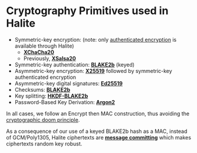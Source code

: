# Cryptography Primitives used in Halite

* Symmetric-key encryption: (note: only [authenticated encryption](https://tonyarcieri.com/all-the-crypto-code-youve-ever-written-is-probably-broken) is available through Halite)
  * [**XChaCha20**](https://libsodium.gitbook.io/doc/advanced/stream_ciphers/xchacha20) 
  * Previously, [**XSalsa20**](https://paragonie.com/book/pecl-libsodium/read/08-advanced.md#crypto-stream)
* Symmetric-key authentication: **[BLAKE2b](https://download.libsodium.org/doc/hashing/generic_hashing.html#singlepart-example-with-a-key)** (keyed)
* Asymmetric-key encryption: [**X25519**](https://paragonie.com/book/pecl-libsodium/read/08-advanced.md#crypto-scalarmult) followed by symmetric-key authenticated encryption
* Asymmetric-key digital signatures: [**Ed25519**](https://paragonie.com/book/pecl-libsodium/read/05-publickey-crypto.md#crypto-sign)
* Checksums: [**BLAKE2b**](https://paragonie.com/book/pecl-libsodium/read/06-hashing.md#crypto-generichash)
* Key splitting: [**HKDF-BLAKE2b**](Classes/Util.md)
* Password-Based Key Derivation: [**Argon2**](https://paragonie.com/book/pecl-libsodium/read/07-password-hashing.md#crypto-pwhash-str)

In all cases, we follow an Encrypt then MAC construction, thus avoiding the [cryptographic doom principle](https://moxie.org/2011/12/13/the-cryptographic-doom-principle.html).

As a consequence of our use of a keyed BLAKE2b hash as a MAC, instead of GCM/Poly1305,
Halite ciphertexts are [**message committing**](https://eprint.iacr.org/2020/1456) which makes ciphertexts random key robust.  
